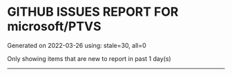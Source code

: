 
# GITHUB ISSUES REPORT FOR microsoft/PTVS


Generated on 2022-03-26 using: stale=30, all=0


Only showing items that are new to report in past 1 day(s)


---
